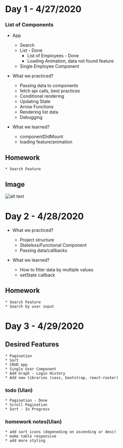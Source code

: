 # Day 1 - 4/27/2020

### List of Components

* App
    * Search
    * List - Done
        * List of Employees - Done
        * Loading Animation, data not found feature
    * Single Employee Component

* What we practiced?
    * Passing data to components
    * fetch api calls, best practices
    * Conditional rendering
    * Updating State
    * Arrow Functions
    * Rendering list data
    * Debugging

* What we learned?
    * componentDidMount
    * loading feature/animation


## Homework
    * Search Feature


## Image
![alt text](search.png "Search")


# Day 2 - 4/28/2020

* What we practiced?
    * Project structure
    * Stateless/Functional Component
    * Passing data/callbacks

* What we learned?
    * How to filter data by multiple values
    * setState callback


## Homework
    * Search Feature
    * Search by user input 

# Day 3 - 4/29/2020




## Desired Features
    * Pagination
    * Sort
    * CRUD app
    * Single User Component
    * Add Graph - Login History
    * Add new libraries (sass, bootstrap, react-router)


### todo (Ulan)
    * Pagination - Done
    * Scroll Pagination 
    * Sort - In Progress
### homework notes(Ulan)
    * add sort icons (depeneding on ascending or desc)
    * make table responsive
    * add more styling